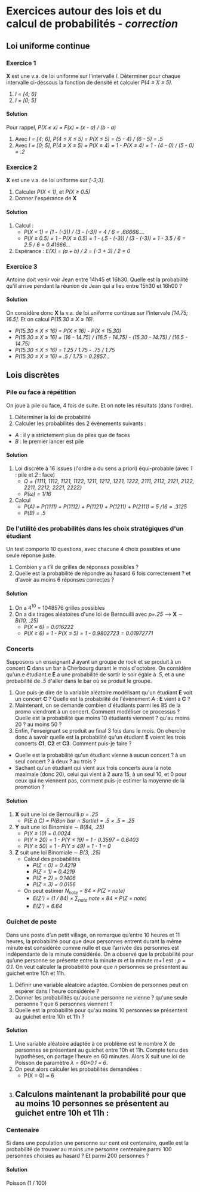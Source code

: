 # Exercices autour des lois et du calcul de probabilités - *correction*

## Loi uniforme continue

### Exercice 1

**X** est une v.a. de loi uniforme sur l'intervalle *I*. Déterminer pour chaque intervalle ci-dessous la fonction de densité et calculer *P(4 &le; X &le; 5)*.

1. *I = [4; 6]*
2. *I = [0; 5]*

#### Solution

Pour rappel, *P(X &le; x) = F(x) = (x - a) / (b - a)*

1. Avec *I = [4; 6]*, *P(4 &le; X &le; 5) = P(X &le; 5) = (5 - 4) / (6 - 5) = .5*
1. Avec *I = [0; 5]*, *P(4 &le; X &le; 5) = P(X &ge; 4) = 1 - P(X &le; 4) = 1 - (4 - 0) / (5 - 0) = .2*

### Exercice 2

**X** est une v.a. de loi uniforme sur *[-3;3]*.

1. Calculer *P(X < 1)*, et *P(X &ge; 0.5)*
1. Donner l'espérance de **X**

#### Solution

1. Calcul :
    - *P(X < 1) = (1 - (-3)) / (3 - (-3)) = 4 / 6 = .66666....*
    - *P(X &ge; 0.5) = 1 - P(X &le; 0.5) = 1 - (.5 - (-3)) / (3 - (-3)) = 1 - 3.5 / 6 = 2.5 / 6 = 0.41666...*
1. Espérance : *E(X) = (a + b) / 2 = (-3 + 3) / 2 = 0*


### Exercice 3

Antoine doit venir voir Jean entre 14h45 et 16h30. Quelle est la probabilité qu'il arrive pendant la réunion de Jean qui a lieu entre 15h30 et 16h00 ?

#### Solution

On considère donc **X** la v.a. de loi uniforme continue sur l'intervale *[14.75; 16.5]*. Et on calcul *P(15.30 &le; X &le; 16)*.

- *P(15.30 &le; X &le; 16) = P(X &le; 16) - P(X &le; 15.30)*
- *P(15.30 &le; X &le; 16) = (16 - 14.75) / (16.5 - 14.75) - (15.30 - 14.75) / (16.5 - 14.75)*
- *P(15.30 &le; X &le; 16) = 1.25 / 1.75 - .75 / 1.75*
- *P(15.30 &le; X &le; 16) = .5 / 1.75 = 0.2857...*




## Lois discrètes

### Pile ou face à répétition
On joue à pile ou face, 4 fois de suite. Et on note les résultats (dans l'ordre).

1. Déterminer la loi de probabilité 
2. Calculer les probabilités des 2 évènements suivants :
  - *A* : il y a strictement plus de piles que de faces
  - *B* : le premier lancer est pile

#### Solution

1. Loi discrète à 16 issues (l'ordre a du sens a priori) équi-probable (avec *1* : pile et *2* : face)
    - *&Omega; = {1111, 1112, 1121, 1122, 1211, 1212, 1221, 1222, 2111, 2112, 2121, 2122, 2211, 2212, 2221, 2222}*
    - *P(&omega;) = 1/16*
1. Calcul
    - *P(A) = P(1111) + P(1112) + P(1121) + P(1211) + P(2111) = 5 /16 = .3125*
    - *P(B) = .5*

### De l'utilité des probabilités dans les choix stratégiques d'un étudiant

Un test comporte 10 questions, avec chacune 4 choix possibles et une seule réponse juste.

1. Combien y a t'il de grilles de réponses possibles ?
2. Quelle est la probabilité de répondre au hasard 6 fois correctement ? et d'avoir au moins 6 réponses correctes ?

#### Solution

1. On a 4<sup>10</sup> = 1048576 grilles possibles
1. On a dix tirages aléatoires d'une loi de Bernouilli avec *p=.25* &mdash;> **X** &sim; *B(10, .25)*
    - *P(X = 6) = 0.016222*
    - *P(X &ge; 6) = 1 - P(X &le; 5) = 1 - 0.9802723 = 0.01972771*

### Concerts

Supposons un enseignant **J** ayant un groupe de rock et se produit à un concert **C** dans un bar à Cherbourg durant le mois d'octobre. On considère qu'un.e étudiant.e **E** a une probabilité de sortir le soir égale à *.5*, et a une probabilité de *.5* d'aller dans le bar où se produit le groupe.

1. Que puis-je dire de la variable aléatoire modélisant qu'un étudiant **E** voit un concert **C** ? Quelle est la probabilité de l'évènement *A* : **E** vient à **C** ?
1. Maintenant, on se demande combien d'étudiants parmi les 85 de la promo viendront à un concert. Comment modéliser ce processus ? Quelle est la probabilité que moins 10 étudiants viennent ? qu'au moins 20 ? au moins 50 ?
1. Enfin, l'enseignant se produit au final 3 fois dans le mois. On cherche donc à savoir quelle est la probabilité qu'un étudiant **E** voient les trois concerts **C1**, **C2** et **C3**. Comment puis-je faire ?
  - Quelle est la probabilité qu'un étudiant vienne à aucun concert ? à un seul concert ? à deux ? au trois ?
  - Sachant qu'un étudiant qui vient aux trois concerts aura la note maximale (donc 20), celui qui vient à 2 aura 15, à un seul 10, et 0 pour ceux qui ne viennent pas, comment puis-je estimer la moyenne de la promotion ?

#### Solution

1. **X** suit une loi de Bernouilli *p = .25*
    - *P(E à C) = P(Bon bar &cap; Sortie) = .5 &times; .5 = .25*
1. **Y** suit une loi Binomiale &sim; *B(84, .25)*
    - *P(Y &le; 10) = 0.0024*
    - *P(Y &ge; 20) = 1 - P(Y &le; 19) = 1 - 0.3597 = 0.6403*
    - *P(Y &ge; 50) = 1 - P(Y &le; 49) = 1 - 1 = 0*
1. **Z** suit une loi Binomiale &sim; *B(3, .25)*
    - Calcul des probabilités
        - *P(Z = 0) = 0.4219*
        - *P(Z = 1) = 0.4219*
        - *P(Z = 2) = 0.1406*
        - *P(Z = 3) = 0.0156*
    - On peut estimer *N<sub>note</sub> = 84 &times; P(Z = note)*
        - *E(Z') = (1 / 84) &times; &sum;<sub>note</sub> note &times; 84 &times; P(Z = note)*
        - *E(Z') = 6.64*


### Guichet de poste

Dans une poste d’un petit village, on remarque qu’entre 10 heures et 11 heures, la probabilité pour que deux personnes entrent durant la même minute est considérée comme nulle et que l’arrivée des personnes est indépendante de la minute considérée. On a observé que la probabilité pour qu’une personne se présente entre la minute *m* et la minute *m+1* est : *p = 0.1*. On veut calculer la probabilité pour que *n* personnes se
présentent au guichet entre 10h et 11h.

1. Définir une variable aléatoire adaptée. Combien de personnes peut on espérer dans l'heure considérée ?
1. Donner les probabilités qu'aucune personne ne vienne ? qu'une seule personne ? que 6 personnes viennent ?
2. Quelle est la probabilité pour qu'au moins 10 personnes se présentent au guichet entre 10h et 11h ?

#### Solution

1. Une variable aléatoire adaptée à ce problème est le nombre X de personnes se présentant au guichet entre 10h et 11h. Compte tenu des hypothèses, on partage l’heure en 60 minutes. Alors X suit une loi de Poisson de paramètre *&lambda; = 60×0.1 = 6*. 
1. On peut alors calculer les probabilités demandées : 
    - P(X = 0) = 6
1.  Calculons maintenant la probabilité pour que au moins 10 personnes se présentent au guichet entre 10h et 11h :
    - 
    
### Centenaire

Si dans une population une personne sur cent est centenaire, quelle est la probabilité de trouver au moins une personne centenaire parmi 100 personnes choisies au hasard ? Et parmi 200 personnes ?

#### Solution

Poisson (1 / 100)
